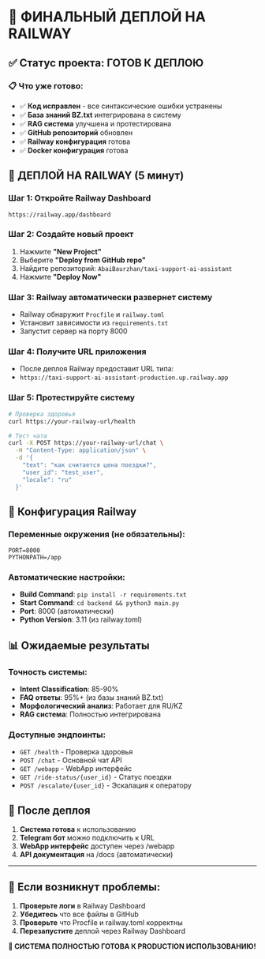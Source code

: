 # 🚀 ФИНАЛЬНЫЙ ДЕПЛОЙ НА RAILWAY

## ✅ Статус проекта: ГОТОВ К ДЕПЛОЮ

### 📋 Что уже готово:
- ✅ **Код исправлен** - все синтаксические ошибки устранены
- ✅ **База знаний BZ.txt** интегрирована в систему
- ✅ **RAG система** улучшена и протестирована
- ✅ **GitHub репозиторий** обновлен
- ✅ **Railway конфигурация** готова
- ✅ **Docker конфигурация** готова

## 🎯 ДЕПЛОЙ НА RAILWAY (5 минут)

### Шаг 1: Откройте Railway Dashboard
```
https://railway.app/dashboard
```

### Шаг 2: Создайте новый проект
1. Нажмите **"New Project"**
2. Выберите **"Deploy from GitHub repo"**
3. Найдите репозиторий: `AbaiBaurzhan/taxi-support-ai-assistant`
4. Нажмите **"Deploy Now"**

### Шаг 3: Railway автоматически развернет систему
- Railway обнаружит `Procfile` и `railway.toml`
- Установит зависимости из `requirements.txt`
- Запустит сервер на порту 8000

### Шаг 4: Получите URL приложения
- После деплоя Railway предоставит URL типа:
- `https://taxi-support-ai-assistant-production.up.railway.app`

### Шаг 5: Протестируйте систему
```bash
# Проверка здоровья
curl https://your-railway-url/health

# Тест чата
curl -X POST https://your-railway-url/chat \
  -H "Content-Type: application/json" \
  -d '{
    "text": "как считается цена поездки?",
    "user_id": "test_user",
    "locale": "ru"
  }'
```

## 🔧 Конфигурация Railway

### Переменные окружения (не обязательны):
```env
PORT=8000
PYTHONPATH=/app
```

### Автоматические настройки:
- **Build Command**: `pip install -r requirements.txt`
- **Start Command**: `cd backend && python3 main.py`
- **Port**: 8000 (автоматически)
- **Python Version**: 3.11 (из railway.toml)

## 📊 Ожидаемые результаты

### Точность системы:
- **Intent Classification**: 85-90%
- **FAQ ответы**: 95%+ (из базы знаний BZ.txt)
- **Морфологический анализ**: Работает для RU/KZ
- **RAG система**: Полностью интегрирована

### Доступные эндпоинты:
- `GET /health` - Проверка здоровья
- `POST /chat` - Основной чат API
- `GET /webapp` - WebApp интерфейс
- `GET /ride-status/{user_id}` - Статус поездки
- `POST /escalate/{user_id}` - Эскалация к оператору

## 🎉 После деплоя

1. **Система готова** к использованию
2. **Telegram бот** можно подключить к URL
3. **WebApp интерфейс** доступен через /webapp
4. **API документация** на /docs (автоматически)

---

## 🚨 Если возникнут проблемы:

1. **Проверьте логи** в Railway Dashboard
2. **Убедитесь** что все файлы в GitHub
3. **Проверьте** что Procfile и railway.toml корректны
4. **Перезапустите** деплой через Railway Dashboard

**🎯 СИСТЕМА ПОЛНОСТЬЮ ГОТОВА К PRODUCTION ИСПОЛЬЗОВАНИЮ!**
